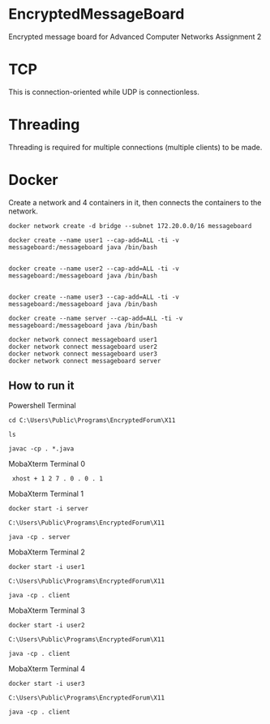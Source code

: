 # EncryptedMessageBoard
Encrypted message board for Advanced Computer Networks Assignment 2

# TCP
This is connection-oriented while UDP is connectionless. 

# Threading
Threading is required for multiple connections (multiple clients) to be made.

# Docker
Create a network and 4 containers in it, then connects the containers to the network.
```
docker network create -d bridge --subnet 172.20.0.0/16 messageboard

docker create --name user1 --cap-add=ALL -ti -v messageboard:/messageboard java /bin/bash


docker create --name user2 --cap-add=ALL -ti -v messageboard:/messageboard java /bin/bash


docker create --name user3 --cap-add=ALL -ti -v messageboard:/messageboard java /bin/bash

docker create --name server --cap-add=ALL -ti -v messageboard:/messageboard java /bin/bash

docker network connect messageboard user1
docker network connect messageboard user2
docker network connect messageboard user3
docker network connect messageboard server
```

## How to run it
Powershell Terminal
```
cd C:\Users\Public\Programs\EncryptedForum\X11

ls

javac -cp . *.java
```
MobaXterm Terminal 0 
```
 xhost + 1 2 7 . 0 . 0 . 1
 ```
MobaXterm Terminal 1
```
docker start -i server

C:\Users\Public\Programs\EncryptedForum\X11

java -cp . server
```

MobaXterm Terminal 2
```
docker start -i user1

C:\Users\Public\Programs\EncryptedForum\X11

java -cp . client
```
MobaXterm Terminal 3
```
docker start -i user2

C:\Users\Public\Programs\EncryptedForum\X11

java -cp . client
```
MobaXterm Terminal 4
```
docker start -i user3

C:\Users\Public\Programs\EncryptedForum\X11

java -cp . client
```
